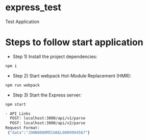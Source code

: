 # express_test
Test Application

# Steps to follow start application

- Step 1) Install the project dependencies:

```bash
npm i
```

- Step 2) Start webpack Hot-Module Replacement (HMR):

```bash
npm run webpack
```

- Step 3) Start the Express server:

```bash
npm start

- API Links
  POST: localhost:3000/api/v1/parse
  POST: localhost:3000/api/v2/parse
Request Format:
 {"data":"JOHN0000MICHAEL0009994567"}
  
